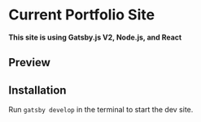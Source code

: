 # Current Portfolio Site

**This site is using Gatsby.js V2, Node.js, and React**

## Preview

## Installation

Run `gatsby develop` in the terminal to start the dev site.

